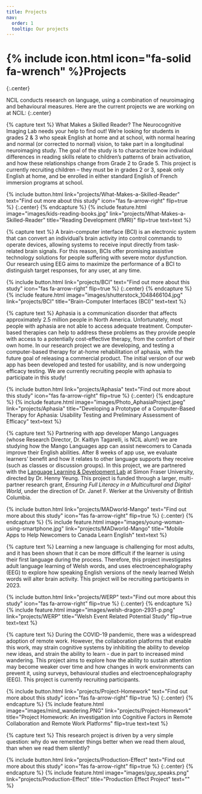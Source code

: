 ```yaml
---
title: Projects
nav:
  order: 1
  tooltip: Our projects
---
```


# {% include icon.html icon="fa-solid fa-wrench" %}Projects
{:.center}

NCIL conducts research on language, using a combination of neuroimaging and behavioural measures. Here are the current projects we are working on at NCIL:
{:.center}


{% capture text %}
What Makes a Skilled Reader? The Neurocognitive Imaging Lab needs your help to find out! We’re looking for students in grades 2 & 3 who speak English at home and at school, with normal hearing and normal (or corrected to normal) vision, to take part in a longitudinal neuroimaging study. The goal of the study is to characterize how individual differences in reading skills relate to children’s patterns of brain activation, and how these relationships change from Grade 2 to Grade 5. This project is currently recruiting children – they must be in grades 2 or 3, speak only English at home, and be enrolled in either standard English of French immersion programs at school.

{%
  include button.html
  link="projects/What-Makes-a-Skilled-Reader"
  text="Find out more about this study"
  icon="fas fa-arrow-right"
  flip=true
%}
{:.center}
{% endcapture %}
{%
  include feature.html
  image="images/kids-reading-books.jpg"
  link="projects/What-Makes-a-Skilled-Reader"
  title="Reading Development (fMRI)"
  flip=true
  text=text
%}

{% capture text %}
A brain-computer interface (BCI) is an electronic system that can convert an individual’s brain activity into control commands to operate devices, allowing systems to receive input directly from task-related brain signals. For this reason, BCIs offer promising assistive technology solutions for people suffering with severe motor dysfunction. Our research using EEG aims to maximize the performance of a BCI to distinguish target responses, for any user, at any time. 

{%
  include button.html
  link="projects/BCI"
  text="Find out more about this study"
  icon="fas fa-arrow-right"
  flip=true
%}
{:.center}
{% endcapture %}
{%
  include feature.html
  image="images/shutterstock_1048466104.jpg"
  link="projects/BCI"
  title="Brain-Computer Interfaces (BCI)"
  text=text
%}

{% capture text %}
Aphasia is a communication disorder that affects approximately 2.5 million people in North America. Unfortunately, most people with aphasia are not able to access adequate treatment. Computer-based therapies can help to address these problems as they provide people with access to a potentially cost-effective therapy, from the comfort of their own home. In our research project we are developing, and testing a computer-based therapy for at-home rehabilitation of aphasia, with the future goal of releasing a commercial product. The initial version of our web app has been developed and tested for usability, and is now undergoing efficacy testing. We are currently recruiting people with aphasia to participate in this study!

{%
  include button.html
  link="projects/Aphasia"
  text="Find out more about this study"
  icon="fas fa-arrow-right"
  flip=true
%}
{:.center}
{% endcapture %}
{%
  include feature.html
  image="images/Photo_AphasiaProject.jpeg"
  link="projects/Aphasia"
  title="Developing a Prototype of a Computer-Based Therapy for Aphasia: Usability Testing and Preliminary Assessment of Efficacy"
  text=text
%}

{% capture text %}
Partnering with app developer Mango Languages (whose Research Director, Dr. Kaitlyn Tagarelli, is NCIL alum!) we are studying how the Mango Languages app can assist newcomers to Canada improve their English abilities. After 8 weeks of app use, we evaluate learners’ benefit and how it relates to other language supports they receive (such as classes or discussion groups). In this project, we are partnered with the [Language Learning & Development Lab](https://www.sfu.ca/langdev.html) at Simon Fraser University, directed by Dr. Henny Yeung. This project is funded through a larger, multi-partner research grant, _Ensuring Full Literacy in a Multicultural and Digital World_, under the direction of Dr. Janet F. Werker at the University of British Columbia.   

{%
  include button.html
  link="projects/MADworld-Mango"
  text="Find out more about this study"
  icon="fas fa-arrow-right"
  flip=true
%}
{:.center}
{% endcapture %}
{%
  include feature.html
  image="images/young-woman-using-smartphone.jpg"
  link="projects/MADworld-Mango"
  title="Mobile Apps to Help Newcomers to Canada Learn English"
  text=text
%}


{% capture text %}
Learning a new language is challenging for most adults, and it has been shown that it can be more difficult if the learner is using their first language during the process. Therefore, this project investigates adult language learning of Welsh words, and uses electroencephalography (EEG) to explore how speaking English versions of the newly learned Welsh words will alter brain activity. This project will be recruiting participants in 2023.

{%
  include button.html
  link="projects/WERP"
  text="Find out more about this study"
  icon="fas fa-arrow-right"
  flip=true
%}
{:.center}
{% endcapture %}
{%
  include feature.html
  image="images/welsh-dragon-2931-p.png"
  link="projects/WERP"
  title="Welsh Event Related Potential Study"
  flip=true
  text=text
%}

{% capture text %}
During the COVID-19 pandemic, there was a widespread adoption of remote work. However, the collaboration platforms that enable this work, may strain cognitive systems by inhibiting the ability to develop new ideas, and strain the ability to learn - due in part to increased mind wandering. This project aims to explore how the ability to sustain attention may become weaker over time and how changes in work environments can prevent it, using surveys, behavioural studies and electroencephalography (EEG). This project is currently recruiting participants.

{%
  include button.html
  link="projects/Project-Homework"
  text="Find out more about this study"
  icon="fas fa-arrow-right"
  flip=true
%}
{:.center}
{% endcapture %}
{%
  include feature.html
  image="images/mind_wandering.PNG"
  link="projects/Project-Homework"
  title="Project Homework: An investigation into Cognitive Factors in Remote Collaboration and Remote Work Platforms"
  flip=true
  text=text
%}




{% capture text %}
This research project is driven by a very simple question: why do we remember things better when we read them aloud, than when we read them silently? 

{%
  include button.html
  link="projects/Production-Effect"
  text="Find out more about this study"
  icon="fas fa-arrow-right"
  flip=true
%}
{:.center}
{% endcapture %}
{%
  include feature.html
  image="images/guy_speaks.png"
  link="projects/Production-Effect"
  title="Production Effect Project"
  text=""
%}